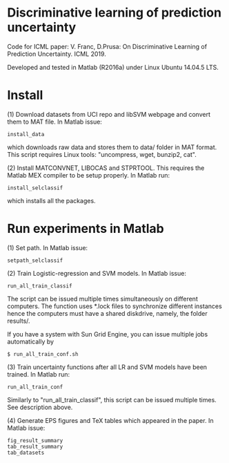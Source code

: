 # Discriminative learning of prediction uncertainty

Code for ICML paper: 
V. Franc, D.Prusa: On Discriminative Learning of Prediction Uncertainty. ICML 2019.

Developed and tested in Matlab (R2016a) under Linux Ubuntu 14.04.5 LTS.

# Install

(1) Download datasets from UCI repo and libSVM webpage and convert them to MAT file. 
In Matlab issue:

    install_data

which downloads raw data and stores them to data/ folder in MAT format.
This script requires Linux tools: "uncompress, wget, bunzip2, cat". 


(2) Install MATCONVNET, LIBOCAS and STPRTOOL. This requires the Matlab MEX compiler 
to be setup properly. In Matlab run:

    install_selclassif

which installs all the packages.


# Run experiments in Matlab

(1) Set path. In Matlab issue:

    setpath_selclassif


(2) Train Logistic-regression and SVM models. In Matlab issue:

    run_all_train_classif

The script can be issued multiple times simultaneously on different computers. The function 
uses *.lock files to synchronize different instances hence the computers must have a 
shared diskdrive, namely, the folder results/.

If you have a system with Sun Grid Engine, you can issue multiple jobs automatically by 

    $ run_all_train_conf.sh


(3) Train uncertainty functions after all LR and SVM models have been trained. In Matlab run:

    run_all_train_conf

Similarly to "run_all_train_classif", this script can be issued multiple times. 
See description above.


(4) Generate EPS figures and TeX tables which appeared in the paper. In Matlab issue:

    fig_result_summary
    tab_result_summary
    tab_datasets
